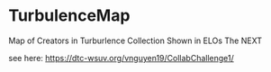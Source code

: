 # TurbulenceMap
 Map of Creators in Turburlence Collection Shown in ELOs The NEXT

see here: https://dtc-wsuv.org/vnguyen19/CollabChallenge1/

